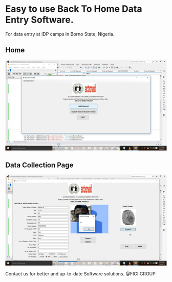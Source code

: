# Easy to use Back To Home Data Entry Software. 
For data entry at IDP camps in Borno State, Nigeria.

## Home

![](screenshots/aa1.png)

## Data Collection Page

![](screenshots/aa2.png)

Contact us for better and up-to-date Software solutions. @FIGI GROUP



